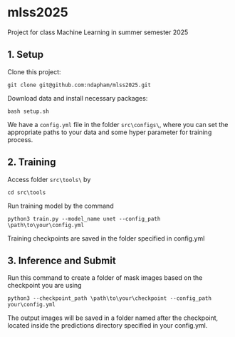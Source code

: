 # mlss2025
Project for class Machine Learning in summer semester 2025


## 1. Setup

Clone this project:
```
git clone git@github.com:ndapham/mlss2025.git
```

Download data and install necessary packages:
```
bash setup.sh
```
We have a `config.yml` file in the folder `src\configs\`, where you can set the appropriate paths to your data and some hyper parameter for training process.


## 2. Training
Access folder `src\tools\` by 
```
cd src\tools
```
Run training model by the command
```
python3 train.py --model_name unet --config_path \path\to\your\config.yml
```
Training checkpoints are saved in the folder specified in config.yml
## 3. Inference and Submit

Run this command to create a folder of mask images based on the checkpoint you are using
```
python3 --checkpoint_path \path\to\your\checkpoint --config_path your\config.yml
```

The output images will be saved in a folder named after the checkpoint, located inside the predictions directory specified in your config.yml.
